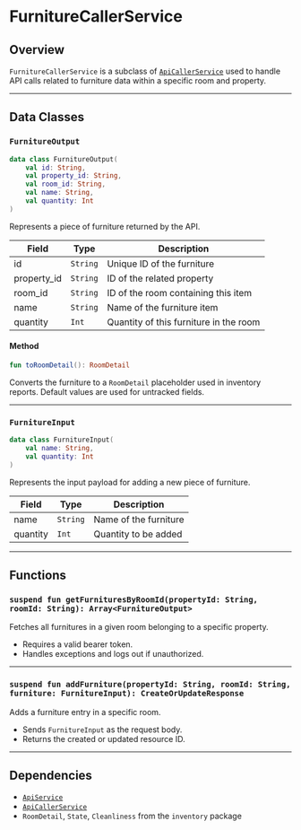 # FurnitureCallerService

## Overview

`FurnitureCallerService` is a subclass of [`ApiCallerService`](./ApiCallerService.md) used to handle API calls related to furniture data within a specific room and property.

---

## Data Classes

### `FurnitureOutput`

```kotlin
data class FurnitureOutput(
    val id: String,
    val property_id: String,
    val room_id: String,
    val name: String,
    val quantity: Int
)
```

Represents a piece of furniture returned by the API.

| Field        | Type     | Description                            |
| ------------ | -------- | -------------------------------------- |
| id           | `String` | Unique ID of the furniture             |
| property\_id | `String` | ID of the related property             |
| room\_id     | `String` | ID of the room containing this item    |
| name         | `String` | Name of the furniture item             |
| quantity     | `Int`    | Quantity of this furniture in the room |

#### Method

```kotlin
fun toRoomDetail(): RoomDetail
```

Converts the furniture to a `RoomDetail` placeholder used in inventory reports. Default values are used for untracked fields.

---

### `FurnitureInput`

```kotlin
data class FurnitureInput(
    val name: String,
    val quantity: Int
)
```

Represents the input payload for adding a new piece of furniture.

| Field    | Type     | Description           |
| -------- | -------- | --------------------- |
| name     | `String` | Name of the furniture |
| quantity | `Int`    | Quantity to be added  |

---

## Functions

### `suspend fun getFurnituresByRoomId(propertyId: String, roomId: String): Array<FurnitureOutput>`

Fetches all furnitures in a given room belonging to a specific property.

* Requires a valid bearer token.
* Handles exceptions and logs out if unauthorized.

---

### `suspend fun addFurniture(propertyId: String, roomId: String, furniture: FurnitureInput): CreateOrUpdateResponse`

Adds a furniture entry in a specific room.

* Sends `FurnitureInput` as the request body.
* Returns the created or updated resource ID.

---

## Dependencies

* [`ApiService`](../apiClient/ApiService.md)
* [`ApiCallerService`](./ApiCallerService.md)
* `RoomDetail`, `State`, `Cleanliness` from the `inventory` package
